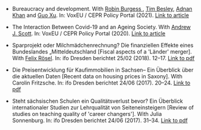* Bureaucracy and development. With <a href="https://robinburgess.com/" target="_blank">Robin Burgess </a>, <a href="https://www.lse.ac.uk/economics/people/faculty/tim-besley" target="_blank">Tim Besley</a>, <a href="hhttps://adnanqkhan.com/" target="_blank">Adnan Khan</a> and  <a href="https://guoxu.org/" target="_blank">Guo Xu</a>. In: VoxEU / CEPR Policy Portal
(2021). <a href="https://voxeu.org/article/bureaucracy-and-development" target="_blank">Link to article</a>

* The Interaction Between Covid-19 and an Ageing Society. With <a href="https://profandrewjscott.com/" target="_blank">Andrew J. Scott</a>. In: VoxEU / CEPR Policy Portal
(2020). <a href="https://voxeu.org/article/interaction-between-covid-19-and-ageing-society" target="_blank">Link to article</a>

* Sparprojekt oder Milchmädchenrechnung? Die finanziellen Effekte eines Bundeslandes „Mitteldeutschland [Fiscal aspects of a 'Länder' merger]. With <a href="https://sites.google.com/site/roeselfelix/" target="_blank">Felix Rösel</a>. In: ifo Dresden berichtet 25/02 (2018). 12–17. <a href="https://www.ifo.de/DocDL/ifoDD_18-02_12-17_Old.pdf" target="_blank">Link to pdf</a>

* Die Preisentwicklung für Kaufimmobilien in Sachsen– Ein Überblick über die aktuellen Daten [Recent data on housing prices in Saxony]. With Carolin Fritzsche. In: ifo Dresden berichtet 24/06 (2017). 20–24. <a href="https://www.cesifo.org/DocDL/ifoDD_17-06_20-24_Fritzsche.pdf" target="_blank">Link to pdf</a>

* Steht sächsischen Schulen ein Qualitätsverlust bevor? Ein Überblick internationaler Studien zur Lehrqualität von Seiteneinsteigern [Review of studies on teaching quality of 'career changers']. With Julia Sonnenburg. In: ifo Dresden berichtet 24/06 (2017). 31–34. <a href="https://www.ifo.de/DocDL/ifoDD_17-06_31-34_Old.pdf" target="_blank">Link to pdf</a>




